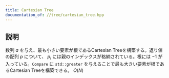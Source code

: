 ```yaml
---
title: Cartesian Tree
documentation_of: //tree/cartesian_tree.hpp
---
```


## 説明

数列 $a$ を与え、最も小さい要素が根であるCartesian Treeを構築する。返り値の配列 $p$ について、 $p_i$ には親のインデックスが格納されている。根には $-1$ が入っている。`Compare` に `std::greater` を与えることで最も大きい要素が根であるCartesian Treeを構築できる。 $O(N)$
